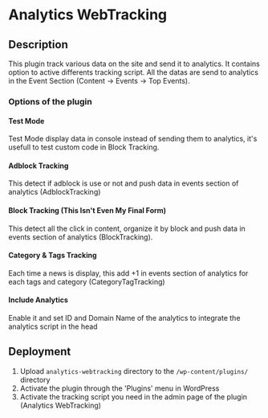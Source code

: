 Analytics WebTracking
===========================

## Description

This plugin track various data on the site and send it to analytics. It contains option to active differents tracking script.
All the datas are send to analytics in the Event Section (Content -> Events -> Top Events).


### Options of the plugin
#### Test Mode
Test Mode display data in console instead of sending them to analytics, it's usefull to test custom code in Block Tracking.

#### Adblock Tracking
This detect if adblock is use or not and push data in events section of analytics (AdblockTracking)

#### Block Tracking (This Isn't Even My Final Form)
This detect all the click in content, organize it by block and push data in events section of analytics (BlockTracking).


#### Category & Tags Tracking
Each time a news is display, this add +1 in events section of analytics for each tags and category (CategoryTagTracking)

#### Include Analytics
Enable it and set ID and Domain Name of the analytics to integrate the analytics script in the head 


## Deployment

1. Upload `analytics-webtracking` directory to the `/wp-content/plugins/` directory
2. Activate the plugin through the 'Plugins' menu in WordPress
3. Activate the tracking script you need in the admin page of the plugin (Analytics WebTracking)